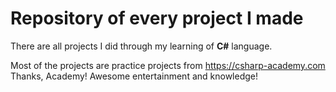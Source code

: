 # Repository of every project I made

There are all projects I did through my learning of **C#** language.

Most of the projects are practice projects from <https://csharp-academy.com>
Thanks, Academy! Awesome entertainment and knowledge!
